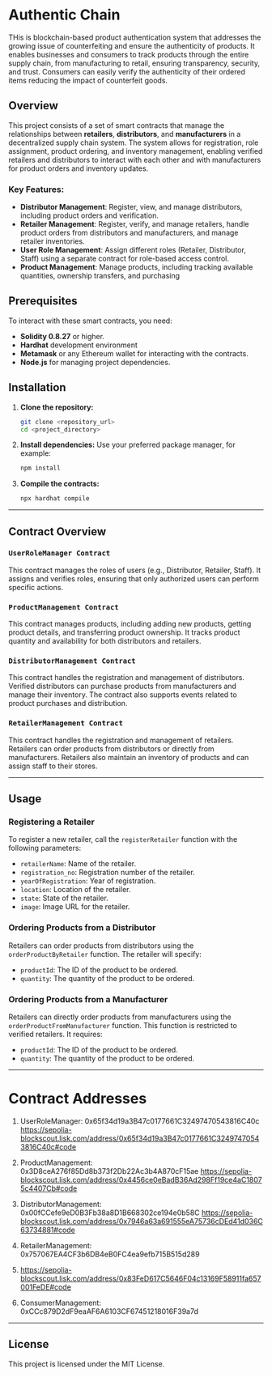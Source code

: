 # Authentic Chain

THis is blockchain-based product authentication system that addresses the growing issue of counterfeiting and ensure the authenticity of products. It enables businesses and consumers to track products through the entire supply chain, from manufacturing to retail, ensuring transparency, security, and trust. Consumers can easily verify the authenticity of their ordered items reducing the impact of counterfeit goods.

## Overview

This project consists of a set of smart contracts that manage the relationships between **retailers**, **distributors**, and **manufacturers** in a decentralized supply chain system. The system allows for registration, role assignment, product ordering, and inventory management, enabling verified retailers and distributors to interact with each other and with manufacturers for product orders and inventory updates.

### Key Features:
- **Distributor Management**: Register, view, and manage distributors, including product orders and verification.
- **Retailer Management**: Register, verify, and manage retailers, handle product orders from distributors and manufacturers, and manage retailer inventories.
- **User Role Management**: Assign different roles (Retailer, Distributor, Staff) using a separate contract for role-based access control.
- **Product Management**: Manage products, including tracking available quantities, ownership transfers, and purchasing

## Prerequisites

To interact with these smart contracts, you need:

- **Solidity 0.8.27** or higher.
- **Hardhat** development environment
- **Metamask** or any Ethereum wallet for interacting with the contracts.
- **Node.js** for managing project dependencies.


## Installation

1. **Clone the repository:**
    ```bash
    git clone <repository_url>
    cd <project_directory>
    ```

2. **Install dependencies:**
    Use your preferred package manager, for example:
    ```bash
    npm install
    ```

3. **Compile the contracts:**
    ```bash
    npx hardhat compile
    ```

---

## Contract Overview

### `UserRoleManager Contract`
This contract manages the roles of users (e.g., Distributor, Retailer, Staff). It assigns and verifies roles, ensuring that only authorized users can perform specific actions.

### `ProductManagement Contract`
This contract manages products, including adding new products, getting product details, and transferring product ownership. It tracks product quantity and availability for both distributors and retailers.

### `DistributorManagement Contract`
This contract handles the registration and management of distributors. Verified distributors can purchase products from manufacturers and manage their inventory. The contract also supports events related to product purchases and distribution.

### `RetailerManagement Contract`
This contract handles the registration and management of retailers. Retailers can order products from distributors or directly from manufacturers. Retailers also maintain an inventory of products and can assign staff to their stores.

---

## Usage

### Registering a Retailer

To register a new retailer, call the `registerRetailer` function with the following parameters:
- `retailerName`: Name of the retailer.
- `registration_no`: Registration number of the retailer.
- `yearOfRegistration`: Year of registration.
- `location`: Location of the retailer.
- `state`: State of the retailer.
- `image`: Image URL for the retailer.

### Ordering Products from a Distributor

Retailers can order products from distributors using the `orderProductByRetailer` function. The retailer will specify:
- `productId`: The ID of the product to be ordered.
- `quantity`: The quantity of the product to be ordered.

### Ordering Products from a Manufacturer

Retailers can directly order products from manufacturers using the `orderProductFromManufacturer` function. This function is restricted to verified retailers. It requires:
- `productId`: The ID of the product to be ordered.
- `quantity`: The quantity of the product to be ordered.

---

# Contract Addresses

1. UserRoleManager: 0x65f34d19a3B47c0177661C32497470543816C40c
   https://sepolia-blockscout.lisk.com/address/0x65f34d19a3B47c0177661C32497470543816C40c#code

2. ProductManagement: 0x3D8ceA276f85Dd8b373f2Db22Ac3b4A870cF15ae
   https://sepolia-blockscout.lisk.com/address/0x4456ce0eBadB36Ad298Ff19ce4aC18075c4407Cb#code

3. DistributorManagement: 0x00fCCefe9eD0B3Fb38a8D1B668302ce194e0b58C
   https://sepolia-blockscout.lisk.com/address/0x7946a63a691555eA75736cDEd41d036C63734881#code

4. RetailerManagement: 0x757067EA4CF3b6DB4eB0FC4ea9efb715B515d289
5. https://sepolia-blockscout.lisk.com/address/0x83FeD617C5646F04c13169F58911fa657001FeDE#code

6. ConsumerManagement: 0xCCc879D2dF9eaAF6A6103CF67451218016F39a7d


---

## License

This project is licensed under the MIT License.
